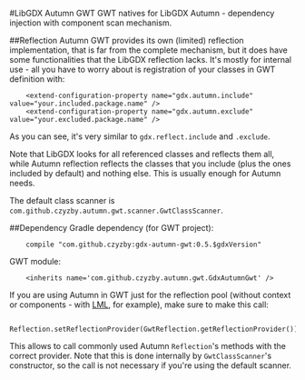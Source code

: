 #LibGDX Autumn GWT
GWT natives for LibGDX Autumn - dependency injection with component scan mechanism.

##Reflection
Autumn GWT provides its own (limited) reflection implementation, that is far from the complete mechanism, but it does have some functionalities that the LibGDX reflection lacks. It's mostly for internal use - all you have to worry about is registration of your classes in GWT definition with:

```
    <extend-configuration-property name="gdx.autumn.include" value="your.included.package.name" />
    <extend-configuration-property name="gdx.autumn.exclude" value="your.excluded.package.name" />
```

As you can see, it's very similar to `gdx.reflect.include` and `.exclude`.

Note that LibGDX looks for all referenced classes and reflects them all, while Autumn reflection reflects the classes that you include (plus the ones included by default) and nothing else. This is usually enough for Autumn needs.

The default class scanner is `com.github.czyzby.autumn.gwt.scanner.GwtClassScanner`.

##Dependency
Gradle dependency (for GWT project):

```
    compile "com.github.czyzby:gdx-autumn-gwt:0.5.$gdxVersion"
```

GWT module:

```
    <inherits name='com.github.czyzby.autumn.gwt.GdxAutumnGwt' />
```

If you are using Autumn in GWT just for the reflection pool (without context or components - with [LML](http://github.com/czyzby/gdx-lml), for example), make sure to make this call:

```
    Reflection.setReflectionProvider(GwtReflection.getReflectionProvider());
```

This allows to call commonly used Autumn `Reflection`'s methods with the correct provider. Note that this is done internally by `GwtClassScanner`'s constructor, so the call is not necessary if you're using the default scanner.